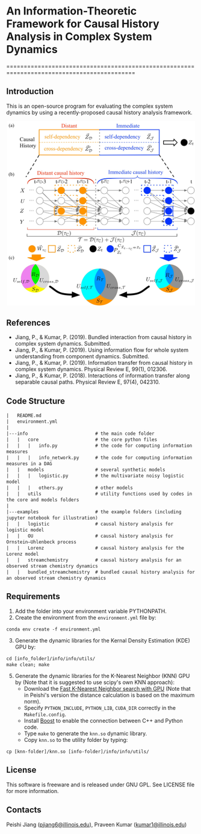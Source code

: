 # An Information-Theoretic Framework for Causal History Analysis in Complex System Dynamics
===========================================================================================

## Introduction
This is an open-source program for evaluating the complex system dynamics by using a recently-proposed causal history analysis framework.

<p align="center">
<img src="FigDiagram.jpg" alt="Illustration of Causal History Analysis Framework in a Quadvariate system" width="500"/>
</p>

## References
- Jiang, P., & Kumar, P. (2019). Bundled interaction from causal history in complex system dynamics. Submitted.
- Jiang, P., & Kumar, P. (2019). Using information flow for whole system understanding from component dynamics. Submitted.
- Jiang, P., & Kumar, P. (2019). Information transfer from causal history in complex system dynamics. Physical Review E, 99(1), 012306.
- Jiang, P., & Kumar, P. (2018). Interactions of information transfer along separable causal paths. Physical Review E, 97(4), 042310.

## Code Structure
```
|   README.md
|   environment.yml
|
|---info                         # the main code folder
|   |   core                     # the core python files
|   |   |   info.py              # the code for computing information measures
|   |   |   info_network.py      # the code for computing information measures in a DAG
|   |   models                   # several synthetic models
|   |   |   logistic.py          # the multivariate noisy logistic model
|   |   |   others.py            # other models
|   |   utils                    # utility functions used by codes in the core and models folders
|
|---examples                     # the example folders (including jupyter notebook for illustration)
|   |   logistic                 # causal history analysis for logistic model
|   |   OU                       # causal history analysis for Ornstein–Uhlenbeck process
|   |   Lorenz                   # causal history analysis for the Lorenz model
|   |   streamchemistry          # causal history analysis for an observed stream chemistry dynamics
|   |   bundled_streamchemistry  # bundled causal history analysis for an observed stream chemistry dynamics
```

## Requirements
1. Add the folder into your environment variable PYTHONPATH.
2. Create the environment from the `environment.yml` file by:
```
conda env create -f environment.yml
```
3. Generate the dynamic libraries for the Kernal Density Estimation (KDE) GPU by:
```
cd [info_folder]/info/info/utils/
make clean; make
```
5. Generate the dynamic libraries for the K-Nearest Neighbor (KNN) GPU by (Note that it is suggested to use scipy's own KNN approach):
    - Download the [Fast K-Nearest Neighbor search with GPU](https://github.com/PeishiJiang/knn_cuda) (Note that in Peishi's version the distance calculation is based on the maximum norm).
    - Specify `PYTHON_INCLUDE`, `PYTHON_LIB`, `CUDA_DIR` correctly in the `Makefile.config`.
    - Install [Boost](http://www.boost.org/) to enable the connection between C++ and Python code.
    - Type `make` to generate the `knn.so` dynamic library.
    - Copy `knn.so` to the utility folder by typing:
```
cp [knn-folder]/knn.so [info-folder]/info/info/utils/
```

## License
This software is freeware and is released under GNU GPL. See LICENSE file for more information.

## Contacts
Peishi Jiang (pjiang6@illinois.edu), Praveen Kumar (kumar1@illinois.edu)
